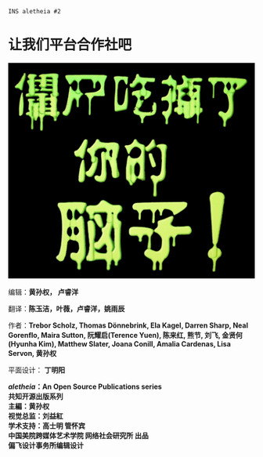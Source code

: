 ```
INS aletheia #2
```

# 让我们平台合作社吧

![](/cover.jpg)

编辑：**黄孙权， 卢睿洋**

翻译：**陈玉洁，叶薇，卢睿洋，姚雨辰**

作者：**Trebor Scholz, Thomas Dönnebrink, Ela Kagel, Darren Sharp, Neal Gorenflo, Maira Sutton, 阮耀启\(Terence Yuen\), 陈来红, 熊节, 刘飞, 金贤何\(Hyunha Kim\), Matthew Slater, Joana Conill, Amalia Cardenas, Lisa Servon, 黄孙权**

平面设计： **丁明阳**

_**aletheia**_**：An Open Source Publications series**  
**共知开源出版系列**  
**主編：黄孙权**  
**视觉总监：刘益紅**  
**学术支持：高士明 管怀宾**  
**中国美院跨媒体艺术学院 网络社会研究所 出品**  
**偏飞设计事务所编辑设计**

